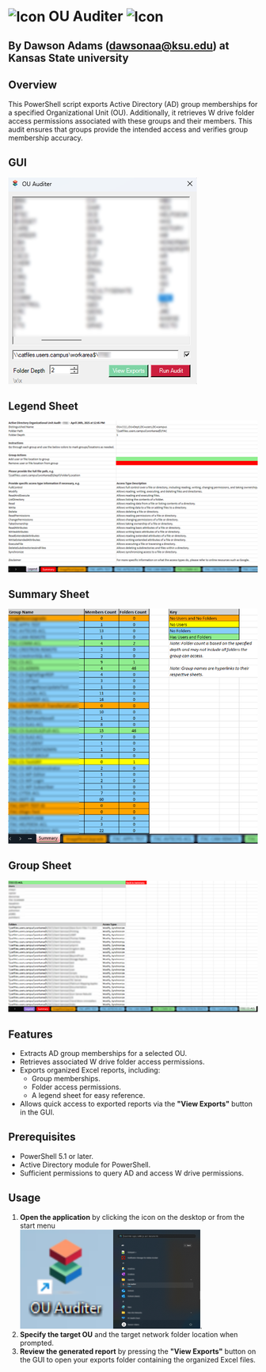 # <img src="icon.ico" alt="Icon" height="32" style="vertical-align: middle;"> <span style="vertical-align: middle;">OU Auditer</span>  <img src="icon.ico" alt="Icon" height="32" style="vertical-align: middle;">

## By Dawson Adams (dawsonaa@ksu.edu) at Kansas State university </span>

## Overview
This PowerShell script exports Active Directory (AD) group memberships for a specified Organizational Unit (OU). Additionally, it retrieves W drive folder access permissions associated with these groups and their members. This audit ensures that groups provide the intended access and verifies group membership accuracy.

## GUI
<img src="images/gui.png" alt="GUI Screenshot">

## Legend Sheet
<img src="images/legend-sheet.png" alt="Legend Sheet Screenshot">

## Summary Sheet
<img src="images/summary-sheet.png" alt="Summary Sheet Screenshot">

## Group Sheet
<img src="images/group-sheet.png" alt="Group Sheet Screenshot">

## Features
- Extracts AD group memberships for a selected OU.
- Retrieves associated W drive folder access permissions.
- Exports organized Excel reports, including:
    - Group memberships.
    - Folder access permissions.
    - A legend sheet for easy reference.
- Allows quick access to exported reports via the **"View Exports"** button in the GUI.

## Prerequisites
- PowerShell 5.1 or later.
- Active Directory module for PowerShell.
- Sufficient permissions to query AD and access W drive permissions.

## Usage
1. **Open the application** by clicking the icon on the desktop or from the start menu  
   <img src="images/desktop-icon.png" alt="Desktop Icon" height="200"><img src="images/startmenu-icon.png" alt="Start Menu Icon" height="200">.
2. **Specify the target OU** and the target network folder location when prompted.
3. **Review the generated report** by pressing the **"View Exports"** button on the GUI to open your exports folder containing the organized Excel files.